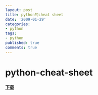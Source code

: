 ```yaml
---
layout: post
title: python的cheat sheet
date: '2009-01-29'
categories:
- python
tags:
- python
published: true
comments: true
---
```

<p><h1>python-cheat-sheet</h1>
<a href="http://www.addedbytes.com/cheat-sheets/python-cheat-sheet/" target="_blank"><strong>下载</strong></a></p>
